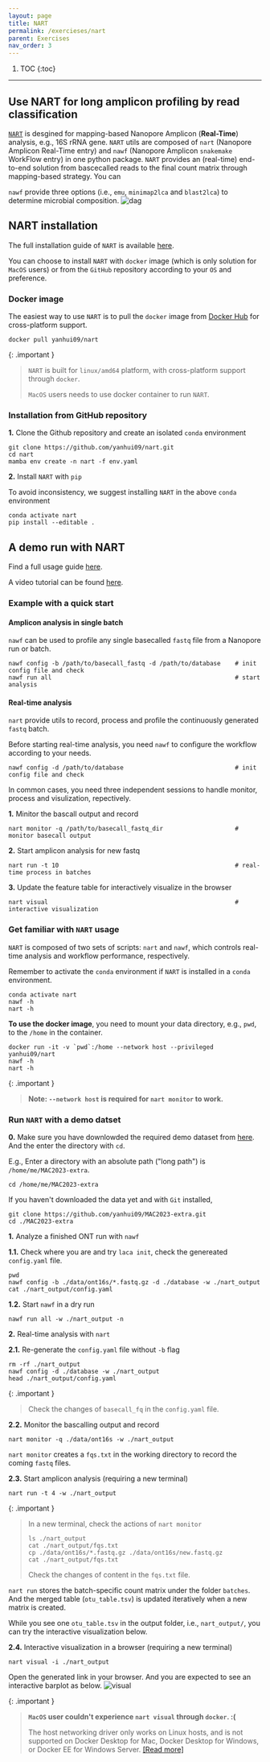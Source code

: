 ```yaml
---
layout: page
title: NART
permalink: /exercieses/nart
parent: Exercises
nav_order: 3
---
```


1. TOC
{:toc}

---

## Use **NART** for long amplicon profiling by read classification

[`NART`](https://github.com/yanhui09/nart) is desgined for mapping-based Nanopore Amplicon (**Real-Time**) analysis, e.g., 16S rRNA gene.
`NART` utils are composed of `nart` (Nanopore Amplicon Real-Time entry) and `nawf` (Nanopore Amplicon `snakemake` WorkFlow entry) in one python package.
`NART` provides an (real-time) end-to-end solution from bascecalled reads to the final count matrix through mapping-based strategy. You can 

`nawf` provide three options (i.e., `emu`, `minimap2lca` and `blast2lca`) to determine microbial composition.
![dag](./assets/02_nart/dag.png)

## **NART** installation

The full installation guide of `NART` is available [here](https://github.com/yanhui09/nart).

You can choose to install `NART` with `docker` image (which is only solution for `MacOS` users) or from the `GitHub` repository according to your `OS` and preference.

### Docker image

The easiest way to use `NART` is to pull the `docker` image from [Docker Hub](https://hub.docker.com/r/yanhui09/nart) for cross-platform support.
```
docker pull yanhui09/nart
```

{: .important }
> `NART` is built for `linux/amd64` platform, with cross-platform support through `docker`. 
>
> `MacOS` users needs to use docker container to run `NART`.

### Installation from GitHub repository

**1.** Clone the Github repository and create an isolated `conda` environment
```
git clone https://github.com/yanhui09/nart.git
cd nart
mamba env create -n nart -f env.yaml 
```

**2.** Install `NART` with `pip`
      
To avoid inconsistency, we suggest installing `NART` in the above `conda` environment
```
conda activate nart
pip install --editable .
```

## A demo run with **NART**

Find a full usage guide [here](https://github.com/yanhui09/nart#usage).

A video tutorial can be found [here](https://www.youtube.com/watch?v=TkdJGLOscPg).

### Example with a quick start
#### Amplicon analysis in single batch
`nawf` can be used to profile any single basecalled `fastq` file from a Nanopore run or batch.
```
nawf config -b /path/to/basecall_fastq -d /path/to/database    # init config file and check
nawf run all                                                   # start analysis
```

#### Real-time analysis
`nart` provide utils to record, process and profile the continuously generated `fastq` batch.

Before starting real-time analysis, you need `nawf` to configure the workflow according to your needs. 
```
nawf config -d /path/to/database                               # init config file and check
```

In common cases, you need three independent sessions to handle monitor, process and visulization, repectively.

**1.** Minitor the bascall output and record
```
nart monitor -q /path/to/basecall_fastq_dir                    # monitor basecall output
```
**2.** Start amplicon analysis for new fastq
```
nart run -t 10                                                 # real-time process in batches
```
**3.** Update the feature table for interactively visualize in the browser
```
nart visual                                                    # interactive visualization
```

### Get familiar with `NART` usage

`NART` is composed of two sets of scripts: `nart` and `nawf`, which controls real-time analysis and workflow performance, respectively.

Remember to activate the `conda` environment if `NART` is installed in a `conda` environment.
```
conda activate nart
nawf -h
nart -h
```

**To use the docker image**, you need to mount your data directory, e.g., `pwd`, to the  `/home` in the container.
```
docker run -it -v `pwd`:/home --network host --privileged yanhui09/nart
nawf -h
nart -h
```

{: .important }
> **Note: `--network host` is required for `nart monitor` to work.**

### Run `NART` with a demo datset

**0.** Make sure you have downlowded the required demo dataset from [here](https://github.com/yanhui09/MAC2023-extra). And the enter the directory with `cd`. 

E.g., Enter a directory with an absolute path ("long path") is `/home/me/MAC2023-extra`.
```
cd /home/me/MAC2023-extra
```

If you haven't downloaded the data yet and with `Git` installed,

```
git clone https://github.com/yanhui09/MAC2023-extra.git
cd ./MAC2023-extra 
```

**1.** Analyze a finished ONT run with `nawf`

**1.1.** Check where you are and try `laca init`, check the genereated `config.yaml` file.
```
pwd
nawf config -b ./data/ont16s/*.fastq.gz -d ./database -w ./nart_output
cat ./nart_output/config.yaml
```

**1.2.** Start `nawf` in a dry run 
```
nawf run all -w ./nart_output -n
```

**2.** Real-time analysis with `nart`

**2.1.** Re-generate the `config.yaml` file without `-b` flag
```
rm -rf ./nart_output
nawf config -d ./database -w ./nart_output
head ./nart_output/config.yaml
```

{: .important }
> Check the changes of `basecall_fq` in the `config.yaml` file. 

**2.2.** Monitor the bascalling output and record
``` 
nart monitor -q ./data/ont16s -w ./nart_output
```

`nart monitor` creates a `fqs.txt` in the working directory to record the coming `fastq` files.

**2.3.** Start amplicon analysis (requiring a new terminal)
```
nart run -t 4 -w ./nart_output
```

{: .important }
> In a new terminal, check the actions of `nart monitor`
> ```
> ls ./nart_output
> cat ./nart_output/fqs.txt
> cp ./data/ont16s/*.fastq.gz ./data/ont16s/new.fastq.gz
> cat ./nart_output/fqs.txt
> ```
> 
> Check the changes of content in the `fqs.txt` file. 
 
`nart run` stores the batch-specific count matrix under the folder `batches`. 
And the merged table (`otu_table.tsv`) is updated iteratively when a new matrix is created.

While you see one `otu_table.tsv` in the output folder, i.e., `nart_output/`,
you can try the interactive visualization below.

**2.4.** Interactive visualization in a browser (requiring a new terminal)
```
nart visual -i ./nart_output
```

Open the generated link in your browser. And you are expected to see an interactive barplot as below.
![visual](./assets/02_nart/visual.png)

{: .important }
> **`MacOS` user couldn't experience `nart visual` through `docker`. :(**
>
> The host networking driver only works on Linux hosts, and is not supported on Docker Desktop for Mac, Docker Desktop for Windows, or Docker EE for Windows Server. [[Read more]](https://docs.docker.com/network/drivers/host/)
